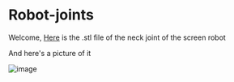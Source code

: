 # Robot-joints

Welcome, [Here](https://github.com/oAmadu/Robot-joints/blob/72ae9f8bb53eb2cec2b70e21961ccd8fbefce7ae/Neck.stl) is the .stl file of the neck joint of the screen robot

And here's a picture of it


![image](https://github.com/oAmadu/Robot-joints/assets/90242708/bf4bd853-26fd-4d35-8fbc-65ec23f0f54f)
